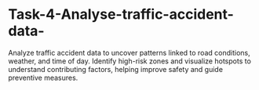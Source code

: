 # Task-4-Analyse-traffic-accident-data-
Analyze traffic accident data to uncover patterns linked to road conditions, weather, and time of day. Identify high-risk zones and visualize hotspots to understand contributing factors, helping improve safety and guide preventive measures.
